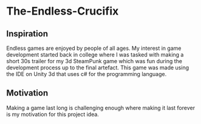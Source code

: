 # The-Endless-Crucifix

## Inspiration 
Endless games are enjoyed by people of all ages. My interest in game development started back in 
college where I was tasked with making a short 30s trailer for my 3d SteamPunk game which was fun 
during the development process up to the final artefact. This game was made using the IDE on Unity 
3d that uses c# for the programming language.

## Motivation
Making a game last long is challenging enough where making it last forever is my motivation for this 
project idea.  



